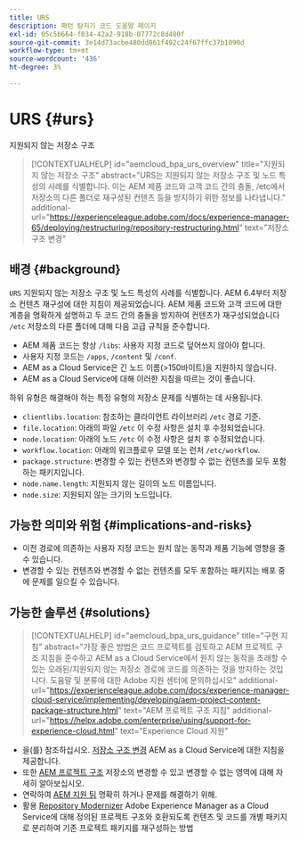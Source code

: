 ```yaml
---
title: URS
description: 패턴 탐지기 코드 도움말 페이지
exl-id: 05c5b664-f034-42a2-918b-07772c8d480f
source-git-commit: 3e14d73acbe480dd861f492c24f67ffc37b1090d
workflow-type: tm+mt
source-wordcount: '436'
ht-degree: 3%

---
```


# URS {#urs}

지원되지 않는 저장소 구조

>[!CONTEXTUALHELP]
>id="aemcloud_bpa_urs_overview"
>title="지원되지 않는 저장소 구조"
>abstract="URS는 지원되지 않는 저장소 구조 및 노드 특성의 사례를 식별합니다. 이는 AEM 제품 코드와 고객 코드 간의 충돌, /etc에서 저장소의 다른 폴더로 재구성된 컨텐츠 등을 방지하기 위한 정보를 나타냅니다."
>additional-url="https://experienceleague.adobe.com/docs/experience-manager-65/deploying/restructuring/repository-restructuring.html" text="저장소 구조 변경"

## 배경 {#background}

`URS` 지원되지 않는 저장소 구조 및 노드 특성의 사례를 식별합니다. AEM 6.4부터 저장소 컨텐츠 재구성에 대한 지침이 제공되었습니다. AEM 제품 코드와 고객 코드에 대한 계층을 명확하게 설명하고 두 코드 간의 충돌을 방지하여 컨텐츠가 재구성되었습니다 `/etc` 저장소의 다른 폴더에 대해 다음 고급 규칙을 준수합니다.

* AEM 제품 코드는 항상 `/libs`: 사용자 지정 코드로 덮어쓰지 않아야 합니다.
* 사용자 지정 코드는 `/apps`, `/content` 및 `/conf`.
* AEM as a Cloud Service은 긴 노드 이름(>150바이트)을 지원하지 않습니다.
* AEM as a Cloud Service에 대해 이러한 지침을 따르는 것이 좋습니다.

하위 유형은 해결해야 하는 특정 유형의 저장소 문제를 식별하는 데 사용됩니다.
* `clientlibs.location`: 참조하는 클라이언트 라이브러리 `/etc` 경로 기준.
* `file.location`: 아래의 파일 `/etc` 이 수정 사항은 설치 후 수정되었습니다.
* `node.location`: 아래의 노드 `/etc` 이 수정 사항은 설치 후 수정되었습니다.
* `workflow.location`: 아래의 워크플로우 모델 또는 런처 `/etc/workflow`.
* `package.structure`: 변경할 수 있는 컨텐츠와 변경할 수 없는 컨텐츠를 모두 포함하는 패키지입니다.
* `node.name.length`: 지원되지 않는 길이의 노드 이름입니다.
* `node.size`: 지원되지 않는 크기의 노드입니다.

## 가능한 의미와 위험 {#implications-and-risks}

* 이전 경로에 의존하는 사용자 지정 코드는 원치 않는 동작과 제품 기능에 영향을 줄 수 있습니다.
* 변경할 수 있는 컨텐츠와 변경할 수 없는 컨텐츠를 모두 포함하는 패키지는 배포 중에 문제를 일으킬 수 있습니다.

## 가능한 솔루션 {#solutions}

>[!CONTEXTUALHELP]
>id="aemcloud_bpa_urs_guidance"
>title="구현 지침"
>abstract="가장 좋은 방법은 코드 프로젝트를 검토하고 AEM 프로젝트 구조 지침을 준수하고 AEM as a Cloud Service에서 원치 않는 동작을 초래할 수 있는 오래된/지원되지 않는 저장소 경로에 코드를 의존하는 것을 방지하는 것입니다. 도움말 및 분류에 대한 Adobe 지원 센터에 문의하십시오"
>additional-url="https://experienceleague.adobe.com/docs/experience-manager-cloud-service/implementing/developing/aem-project-content-package-structure.html" text="AEM 프로젝트 구조 지침"
>additional-url="https://helpx.adobe.com/enterprise/using/support-for-experience-cloud.html" text="Experience Cloud 지원"

* 을(를) 참조하십시오. [저장소 구조 변경](https://experienceleague.adobe.com/docs/experience-manager-65/deploying/restructuring/repository-restructuring.html) AEM as a Cloud Service에 대한 지침을 제공합니다.
* 또한 [AEM 프로젝트 구조](https://experienceleague.adobe.com/docs/experience-manager-cloud-service/implementing/developing/aem-project-content-package-structure.html) 저장소의 변경할 수 있고 변경할 수 없는 영역에 대해 자세히 알아보십시오.
* 연락하여 [AEM 지원 팀](https://helpx.adobe.com/enterprise/using/support-for-experience-cloud.html) 명확히 하거나 문제를 해결하기 위해.
* 활용 [Repository Modernizer](https://experienceleague.adobe.com/docs/experience-manager-cloud-service/moving/refactoring-tools/repo-modernizer.html#refactoring-tools) Adobe Experience Manager as a Cloud Service에 대해 정의된 프로젝트 구조와 호환되도록 컨텐츠 및 코드를 개별 패키지로 분리하여 기존 프로젝트 패키지를 재구성하는 방법
